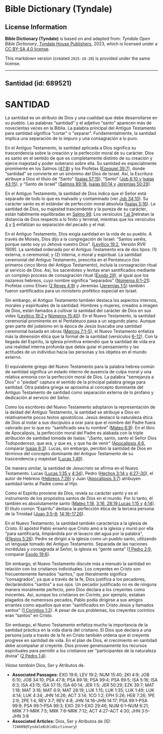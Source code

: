 # Bible Dictionary (Tyndale)

## License Information

**Bible Dictionary (Tyndale)** is based on and adapted from: _Tyndale Open Bible Dictionary_, [Tyndale House Publishers](https://tyndaleopenresources.com/), 2023, which is licensed under a [CC BY-SA 4.0 license](https://creativecommons.org/licenses/by-sa/4.0/legalcode.en).

This markdown version (created `2025-10-20`) is provided under the same license.



--------------------------------

## Santidad (id: 689521)

SANTIDAD
========

La santidad es un atributo de Dios y una cualidad que debe desarrollarse en su pueblo. Las palabras “santidad” y el adjetivo “santo” aparecen más de novecientas veces en la Biblia. La palabra principal del Antiguo Testamento para santidad significa “cortar” o “separar”. Fundamentalmente, la santidad implica una separación de lo impuro y una consagración a lo puro.

En el Antiguo Testamento, la santidad aplicada a Dios significa su trascendencia sobre la creación y la perfección moral de su carácter. Dios es santo en el sentido de que es completamente distinto de su creación y ejerce majestad y poder soberano sobre ella. Su santidad es especialmente prominente en los Salmos ([47:8](https://ref.ly/Ps47:8)) y los Profetas ([Ezequiel 39:7](https://ref.ly/Ezek39:7)), donde “santidad” se convierte en un sinónimo del Dios de Israel. Así, la Escritura atribuye a Dios el título de “Santo” ([Isaías 57:15](https://ref.ly/Isa57:15)), “Santo” ([Job 6:10 y](https://ref.ly/Job6:10) [Isaías 43:15](https://ref.ly/Isa43:15)), y “Santo de Israel” ([Salmos 89:18,](https://ref.ly/Ps89:18) [Isaías 60:14 y](https://ref.ly/Isa60:14) [Jeremías 50:29](https://ref.ly/Jer50:29)).

En el Antiguo Testamento, la santidad de Dios indica que el Señor está separado de todo lo que es malvado y contaminado (ver [Job 34:10](https://ref.ly/Job34:10)). Su carácter santo es el estándar de perfección moral absoluta ([Isaías 5:16](https://ref.ly/Isa5:16)). La santidad de Dios, su majestad trascendente y la pureza de su carácter, están hábilmente equilibradas en [Salmo 99](https://ref.ly/Ps99:1-Ps99:9). Los versículos [1 al 3](https://ref.ly/Ps99:1-Ps99:3)retratan la distancia de Dios respecto a lo finito y terrenal, mientras que los versículos [4](https://ref.ly/Ps99:4) y [5](https://ref.ly/Ps99:5) enfatizan su separación del pecado y el mal.

En el Antiguo Testamento, Dios exigía santidad en la vida de su pueblo. A través de Moisés, Dios dijo a la congregación de Israel: “Santos seréis, porque santo soy yo Jehová vuestro Dios”. ([Levítico 19:2](https://ref.ly/Lev19:2), Versión RVR 1909\). La santidad ordenada por el Antiguo Testamento era de dos tipos: (1\) externa, o ceremonial; y (2\) interna, o moral y espiritual. La santidad ceremonial del Antiguo Testamento, prescrita en el Pentateuco (los primeros cinco libros del Antiguo Testamento), incluía la consagración ritual al servicio de Dios. Así, los sacerdotes y levitas eran santificados mediante un complejo proceso de consagración ritual ([Éxodo 29](https://ref.ly/Exod29:1-Exod29:46)), al igual que los nazareos hebreos, cuyo nombre significa “separados” ([Números 6:1–21](https://ref.ly/Num6:1-Num6:21)). Profetas como Eliseo ([2 Reyes 4:9](https://ref.ly/2Kgs4:9)) y Jeremías ([Jeremías 1:5](https://ref.ly/Jer1:5)) también fueron santificados para un ministerio profético especial en Israel.

Sin embargo, el Antiguo Testamento también destaca los aspectos internos, morales y espirituales de la santidad. Hombres y mujeres, creados a imagen de Dios, están llamados a cultivar la santidad del carácter de Dios en sus vidas ([Levítico 19:2 y](https://ref.ly/Lev19:2) [Números 15:40](https://ref.ly/Num15:40)). En el Nuevo Testamento, la santidad ceremonial prominente en el Pentateuco pasa a un segundo plano. Aunque gran parte del judaísmo en la época de Jesús buscaba una santidad ceremonial basada en obras ([Marcos 7:1–5](https://ref.ly/Mark7:1-Mark7:5)), el Nuevo Testamento enfatiza más la dimensión ética que la formal de la santidad (versículos [6–12](https://ref.ly/Mark7:6-Mark7:12)). Con la llegada del Espíritu, la iglesia primitiva entendió que la santidad de vida era una realidad interna profunda que debía guiar el pensamiento y las actitudes de un individuo hacia las personas y los objetos en el mundo externo.

El equivalente griego del Nuevo Testamento para la palabra hebrea común de santidad significa un estado interno de ausencia de culpa moral y una relativa armonía con la perfección moral de Dios. La palabra "semejanza a Dios" o "piedad" captura el sentido de la principal palabra griega para santidad. Otra palabra griega se aproxima al concepto dominante del Antiguo Testamento de santidad como separación externa de lo profano y dedicación al servicio del Señor.

Como los escritores del Nuevo Testamento adoptaron la representación de la deidad del Antiguo Testamento, la santidad se atribuye a Dios en relativamente pocos textos apostólicos. Jesús destacó la naturaleza ética de Dios al instar a sus discípulos a orar para que el nombre del Padre fuera valorado por lo que es: “santificado sea tu nombre” ([Mateo 6:9](https://ref.ly/Matt6:9)). En el libro de Apocalipsis, la perfección moral del Padre es alabada con la triple atribución de santidad tomada de Isaías: “¡Santo, santo, santo el Señor Dios Todopoderoso, que era, y que es, y que ha de venir” ([Apocalipsis 4:8,](https://ref.ly/Rev4:8) comparar [Isaías 6:3](https://ref.ly/Isa6:3)). Lucas, sin embargo, percibió la santidad de Dios en términos del concepto dominante del Antiguo Testamento de su trascendencia y majestad ([Lucas 1:49](https://ref.ly/Luke1:49)).

De manera similar, la santidad de Jesucristo se afirma en el Nuevo Testamento. Lucas ([Lucas 1:35 y](https://ref.ly/Luke1:35) [4:34](https://ref.ly/Luke4:34)), Pedro ([Hechos 3:14 y](https://ref.ly/Acts3:14) [4:27–30](https://ref.ly/Acts4:27-Acts4:30)), el autor de Hebreos ([Hebreos 7:26](https://ref.ly/Heb7:26)) y Juan ([Apocalipsis 3:7](https://ref.ly/Rev3:7)) atribuyen santidad tanto al Padre como al Hijo.

Como el Espíritu proviene de Dios, revela su carácter santo y es el instrumento de los propósitos santos de Dios en el mundo. Por lo tanto, él también es absolutamente santo ([Mateo 1:18,](https://ref.ly/Matt1:18) [3:16, 28:19,](https://ref.ly/Matt3:16)[Lucas 1:15 y](https://ref.ly/Luke1:15) [4:14](https://ref.ly/Luke4:14)). El título común “Espíritu” destaca la perfección ética de la tercera persona de la Trinidad ([Juan 3:5–8](https://ref.ly/John3:5-John3:8); [14:16–17,26](https://ref.ly/John14:16-John14:17,John14:26)).

En el Nuevo Testamento, la santidad también caracteriza a la iglesia de Cristo. El apóstol Pablo enseñó que Cristo amó a la iglesia y murió por ella "para santificarla, limpiándola por el lavacro del agua por la palabra", ([Efesios 5:26](https://ref.ly/Eph5:26)). Pedro se dirigió a la iglesia como un pueblo santo, utilizando un lenguaje tomado del Antiguo Testamento. Separada de las naciones incrédulas y consagrada al Señor, la iglesia es “gente santa” ([1 Pedro 2:9,](https://ref.ly/1Pet2:9) comparar [Éxodo 19:6](https://ref.ly/Exod19:6)).

Sin embargo, el Nuevo Testamento discute más a menudo la santidad en relación con los cristianos individuales. Los creyentes en Cristo son frecuentemente llamados “santos,” que literalmente significa “consagrados”, ya que a través de la fe, Dios justifica a los pecadores, declarándolos “santos” a sus ojos. Un pecador justificado no es de ninguna manera moralmente perfecto, pero Dios declara a los creyentes como inocentes. Así, aunque los cristianos en Corinto, por ejemplo, estaban plagados de numerosos pecados, Pablo podía dirigirse a sus amigos errantes como aquellos que eran “santificados en Cristo Jesús y llamados santos” ([1 Corintios 1:2](https://ref.ly/1Cor1:2)). A pesar de sus problemas, los creyentes corintios eran “santos” en Cristo.

Sin embargo, el Nuevo Testamento enfatiza mucho la importancia de la santidad práctica en la vida diaria del cristiano. El Dios que declara a una persona justa a través de la fe en Cristo también ordena que el creyente progrese en santidad de vida. En el plan de Dios, el crecimiento en santidad debe acompañar al creyente. Dios provee generosamente los recursos espirituales para permitir a los cristianos ser “participantes de la naturaleza divina” ([2 Pedro 1:4](https://ref.ly/2Pet1:4)).

*Véase también* Dios, Ser y Atributos de.

* **Associated Passages:** EXO 19:6; LEV 19:2; NUM 15:40; 2KI 4:9; JOB 6:10; JOB 34:10; PSA 47:8; PSA 89:18; PSA 99:4; PSA 99:5; ISA 5:16; ISA 6:3; ISA 43:15; ISA 57:15; ISA 60:14; JER 1:5; JER 50:29; EZK 39:7; MAT 1:18; MAT 3:16; MAT 6:9; MAT 28:19; LUK 1:15; LUK 1:35; LUK 1:49; LUK 4:14; LUK 4:34; JHN 14:26; ACT 3:14; 1CO 1:2; EPH 5:26; HEB 7:26; 1PE 2:9; 2PE 1:4; REV 3:7; REV 4:8; JHN 14:16–JHN 14:17; PSA 99:1–PSA 99:9; PSA 99:1–PSA 99:3; EXO 29:1–EXO 29:46; NUM 6:1–NUM 6:21; MRK 7:1–MRK 7:5; MRK 7:6–MRK 7:12; ACT 4:27–ACT 4:30; JHN 3:5–JHN 3:8
* **Associated Articles:** Dios, Ser y Atributos de (ID: `724609@TyndaleBibleDictionary`)

